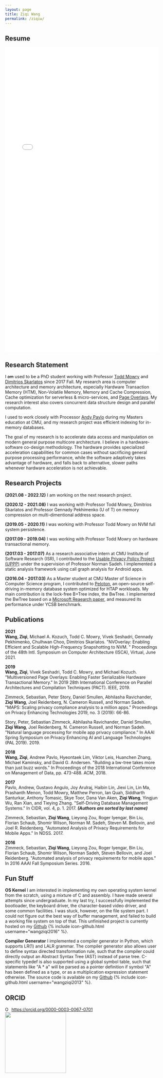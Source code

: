 ```yaml
---
layout: page
title: Ziqi Wang
permalink: /ziqiw/
---
```

  
Resume
------

<embed width="100%" height="1000px" navpanes="0" toolbar="0" statusbar="0" src="{{site.url}}/static/resume.pdf" type="application/pdf" /> 

Research Statement
------------------

I ~~am~~ used to be a PhD student working with Professor [Todd Mowry](http://www.cs.cmu.edu/~tcm/ "Todd Mowry's homepage") 
and [Dimitrios Skarlatos](http://www.cs.cmu.edu/~dskarlat/ "Dimitrios's homepage") since 2017 Fall. 
My research area is computer architecture and memory architecture, especially Hardware Transaction Memory (HTM), Non-Volatile Memory, Memory and Cache
Compression, Cache optimization for serverless & micro-services, and
[Page Overlays](http://users.ece.cmu.edu/~omutlu/pub/page-overlays-for-fine-grained-memory-management_isca15.pdf "Page Overlays").
My research interest also covers concurrent data structure design and parallel computation.

I used to work closely with Processor [Andy Pavlo](http://www.cs.cmu.edu/~pavlo/ "Andy Pavlo's homepage") during my
Masters education at CMU, and my research project was efficient indexing for in-memory databases. 

The goal of my research is to accelerate data access and manipulation on modern general purpose 
multicore architecture. I believe in a hardware-software co-design methodology. The hardware provides specialized 
acceleration capabilities for common cases without sacrificing general purpose processing performance, while the software 
adaptively takes advantage of hardware, and falls back to alternative, slower paths whenever hardware acceleration is 
not achievable.

Research Projects
-----------------

<!--
**(2021.08 - 2022.12)** I am working with Professor Todd Mowry, Dimitrios Skarlatos and Professor Gennady Pekhimenko (U of T) on malloc-less memory allocation for small, short-lived objects.
-->

**(2021.08 - 2022.12)** I am working on the next research project.

**(2020.12 - 2021.08)** I was working with Professor Todd Mowry, Dimitrios Skarlatos and Professor Gennady Pekhimenko (U of T) on memory compression on multi-dimentional address space.

**(2019.05 - 2020.11)** I was working with Professor Todd Mowry on NVM full system persistence.

**(2017.09 - 2019.04)** I was working with Professor Todd Mowry on hardware transactional memory.

**(2017.03 - 2017.07)** As a research associative intern at CMU Institute of Software Research (ISR), I contributed to the 
[Usable Privacy Policy Project (UPPP)](https://www.usableprivacy.org/ "UPPP") under the supervision of Professor Norman Sadeh. 
I implemented a static analysis framework using call graph analysis for Android apps. 

**(2016.04 - 2017.03)** As a Master student at CMU Master of Science in Computer Science program, I contributed to 
[Peloton](https://github.com/cmu-db/peloton "Peloton Github"), an 
open-source self-driving in-memory database system optimized for HTAP workloads. My main contribution is the lock-free B+Tree index, the 
BwTree. I implemented the BwTree based on a [Microsoft Reaearch paper](https://www.microsoft.com/en-us/research/wp-content/uploads/2016/02/bw-tree-icde2013-final.pdf "BwTree Paper"), and measured its performance under YCSB benchmark.

Publications
------------
**2021**
<br />
__Wang, Ziqi__, Michael A. Kozuch, Todd C. Mowry, Vivek Seshadri, Gennady Pekhimenko, Chulhwan Choo, Dimitrios Skarlatos. "NVOverlay: Enabling Efficient and Scalable High-Frequency Snapshotting to NVM. " Proceedings of the 48th Intl. Symposium on Computer Architecture (ISCA), Virtual, June 2021.

**2019**
<br />
__Wang, Ziqi__, Vivek Seshadri, Todd C. Mowry, and Michael Kozuch. "Multiversioned Page Overlays: Enabling Faster Serializable Hardware Transactional Memory." In 2019 28th International Conference on Parallel Architectures and Compilation Techniques (PACT). IEEE, 2019.

Zimmeck, Sebastian, Peter Story, Daniel Smullen, Abhilasha Ravichander, __Ziqi Wang__, Joel Reidenberg, N. Cameron Russell, and Norman Sadeh. "MAPS: Scaling privacy compliance analysis to a million apps." Proceedings on Privacy Enhancing Technologies 2019, no. 3 (2019): 66-86. 

Story, Peter, Sebastian Zimmeck, Abhilasha Ravichander, Daniel Smullen, __Ziqi Wang__, Joel Reidenberg, N. Cameron Russell, and Norman Sadeh. "Natural language processing for mobile app privacy compliance." In AAAI Spring Symposium on Privacy Enhancing AI and Language Technologies (PAL 2019). 2019.

**2018**
<br />
__Wang, Ziqi__, Andrew Pavlo, Hyeontaek Lim, Viktor Leis, Huanchen Zhang, Michael Kaminsky, and David G. Andersen. "Building a bw-tree takes more than just buzz words." In Proceedings of the 2018 International Conference on Management of Data, pp. 473-488. ACM, 2018. 

**2017**
<br />
Pavlo, Andrew, Gustavo Angulo, Joy Arulraj, Haibin Lin, Jiexi Lin, Lin Ma, Prashanth Menon, Todd Mowry, Matthew Perron, Ian Quah, Siddharth Santurkar, Anthony Tomasic, Skye Toor, Dana Van Aken, __Ziqi Wang__, Yingjun Wu, Ran Xian, and Tieying Zhang. "Self-Driving Database Management Systems." In CIDR, vol. 4, p. 1. 2017. ***(Authors are sorted by last name)***

Zimmeck, Sebastian, __Ziqi Wang__, Lieyong Zou, Roger Iyengar, Bin Liu, Florian Schaub, Shomir Wilson, Norman M. Sadeh, Steven M. Bellovin, and Joel R. Reidenberg. "Automated Analysis of Privacy Requirements for Mobile Apps." In NDSS. 2017.

**2016**
<br />
Zimmeck, Sebastian, __Ziqi Wang__, Lieyong Zou, Roger Iyengar, Bin Liu, Florian Schaub, Shomir Wilson, Norman Sadeh, Steven Bellovin, and Joel Reidenberg. "Automated analysis of privacy requirements for mobile apps." In 2016 AAAI Fall Symposium Series. 2016.

Fun Stuff
---------
**OS Kernel** I am interested in implementing my own operating system kernel from the scratch, using a mixture of C and 
assembly. I have made several attempts since undergraduate. In my last try, I successfully implemented 
the bootloader, the keyboard driver, the character-based video driver, and some common facilities. I was stuck,
however, on the file system part. I could not figure out the best way of buffer management, and failed to
build a working file system on top of that. This unfinished project is currently hosted on my 
[Github](https://github.com/wangziqi2016/Kernel) {% include icon-github.html username="wangziqi2016" %}.

**Compiler Generator** I implemented a compiler generator in Python, which supports LR(1) and LALR grammar. The compiler generator also 
allows user to define syntax directed transformation rule, such that the compiler could directly output an Abstract Syntax Tree (AST) 
instead of parse tree. C-specific typedef is also supported using a global symbol table, such that statements like "A * a" will be 
parsed as a pointer definition if symbol "A" has been defined as a type, or as a multiplication expression statement otherwise. The 
source code is available on my [Github](https://github.com/wangziqi2013/CFront) {% include icon-github.html username="wangziqi2013" %}.

ORCID
-----

<div itemscope itemtype="https://schema.org/Person"><a itemprop="sameAs" content="https://orcid.org/0000-0003-0067-0701" href="https://orcid.org/0000-0003-0067-0701" target="orcid.widget" rel="noopener noreferrer" style="vertical-align:top;"><img src="https://orcid.org/sites/default/files/images/orcid_16x16.png" style="width:1em;margin-right:.5em;" alt="ORCID iD icon">https://orcid.org/0000-0003-0067-0701</a></div>

<img src="{{site.url}}/static/ORCID.png" width="200px" />
